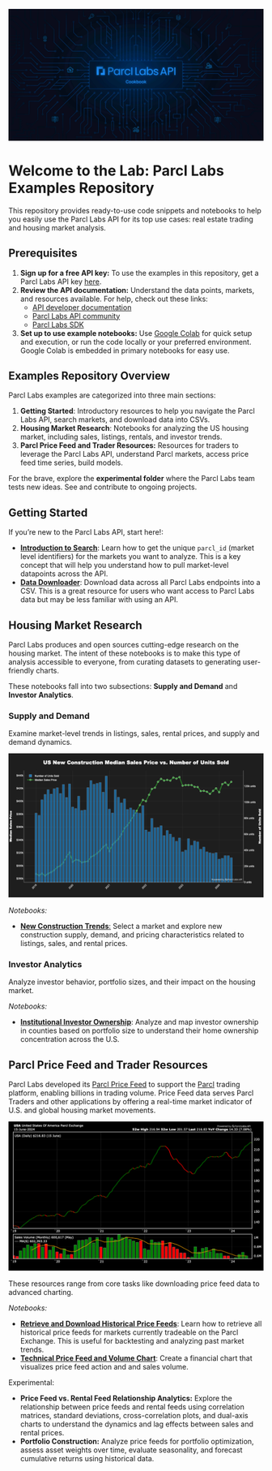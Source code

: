 <p align="center">
  <img src="images/cookbook.jpg" alt="Parcl Labs Cook Book">
</p>

# Welcome to the Lab: Parcl Labs Examples Repository

This repository provides ready-to-use code snippets and notebooks to help you easily use the Parcl Labs API for its top use cases: real estate trading and housing market analysis.

## Prerequisites

1. **Sign up for a free API key:** To use the examples in this repository, get a Parcl Labs API key [here](https://dashboard.parcllabs.com/signup).
2. **Review the API documentation:** Understand the data points, markets, and resources available. For help, check out these links:
    - [API developer documentation](https://docs.parcllabs.com/docs/introduction)
    - [Parcl Labs API community](https://docs.parcllabs.com/discuss)
    - [Parcl Labs SDK](https://github.com/ParclLabs/parcllabs-python)
3. **Set up to use example notebooks:** Use [Google Colab](https://colab.research.google.com/) for quick setup and execution, or run the code locally or your preferred environment. Google Colab is embedded in primary notebooks for easy use.

## Examples Repository Overview

Parcl Labs examples are categorized into three main sections:

1. **Getting Started**: Introductory resources to help you navigate the Parcl Labs API, search markets, and download data into CSVs.
2. **Housing Market Research**: Notebooks for analyzing the US housing market, including sales, listings, rentals, and investor trends.
3. **Parcl Price Feed and Trader Resources:** Resources for traders to leverage the Parcl Labs API, understand Parcl markets, access price feed time series, build models. 

For the brave, explore the **experimental folder** where the Parcl Labs team tests new ideas. See and contribute to ongoing projects.

## Getting Started

If you’re new to the Parcl Labs API, start here!: 

- [**Introduction to Search**](https://github.com/ParclLabs/parcllabs-cookbook/blob/main/examples/getting_started/search.ipynb): Learn how to get the unique `parcl_id` (market level identifiers) for the markets you want to analyze. This is a key concept that will help you understand how to pull market-level datapoints across the API.
- [**Data Downloader**](https://github.com/ParclLabs/parcllabs-cookbook/blob/main/examples/getting_started/download_data.ipynb): Download data across all Parcl Labs endpoints into a CSV. This is a great resource for users who want access to Parcl Labs data but may be less familiar with using an API.

## Housing Market Research

Parcl Labs produces and open sources cutting-edge research on the housing market. The intent of these notebooks is to make this type of analysis accessible to everyone, from curating datasets to generating user-friendly charts.

These notebooks fall into two subsections: **Supply and Demand** and **Investor Analytics**.

### Supply and Demand

Examine market-level trends in listings, sales, rental prices, and supply and demand dynamics.

<p align="center">
  <img src="images/new_construction_pricing_and_demand.png" alt="Alt text">
</p>

*Notebooks:*

- [**New Construction Trends**:](https://github.com/ParclLabs/parcllabs-cookbook/blob/main/examples/housing_market_research/supply_and_demand/new_construction_trends.ipynb) Select a market and explore new construction supply, demand, and pricing characteristics related to listings, sales, and rental prices.

### Investor Analytics

Analyze investor behavior, portfolio sizes, and their impact on the housing market.

*Notebooks:*

- [**Institutional Investor Ownership**](https://github.com/ParclLabs/parcllabs-examples/blob/main/python/inspiration/map_of_investor_ownership.ipynb): Analyze and map investor ownership in counties based on portfolio size to understand their home ownership concentration across the U.S.

## Parcl Price Feed and Trader Resources

Parcl Labs developed its [Parcl Price Feed](https://www.parcllabs.com/articles/parcl-labs-price-feed-whitepaper) to support the [Parcl](https://app.parcl.co) trading platform, enabling billions in trading volume. Price Feed data serves Parcl Traders and other applications by offering a real-time market indicator of U.S. and global housing market movements.

<p align="center">
  <img src="images/technical_pf_usa_vs_demand_chart.png" alt="Alt text">
</p>

These resources range from core tasks like downloading price feed data to advanced charting.

*Notebooks:*

- [**Retrieve and Download Historical Price Feeds**](https://github.com/ParclLabs/parcllabs-cookbook/blob/main/examples/price_feed_trader_resources/download_sales_price_feed_data.ipynb): Learn how to retrieve all historical price feeds for markets currently tradeable on the Parcl Exchange. This is useful for backtesting and analyzing past market trends.
- [**Technical Price Feed and Volume Chart**](https://github.com/ParclLabs/parcllabs-cookbook/blob/main/examples/price_feed_trader_resources/trader_charts.ipynb): Create a financial chart that visualizes price feed action and and sales volume.

Experimental:

- **Price Feed vs. Rental Feed Relationship Analytics:** Explore the relationship between price feeds and rental feeds using correlation matrices, standard deviations, cross-correlation plots, and dual-axis charts to understand the dynamics and lag effects between sales and rental prices.
- **Portfolio Construction:** Analyze price feeds for portfolio optimization, assess asset weights over time, evaluate seasonality, and forecast cumulative returns using historical data.